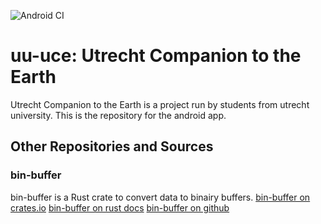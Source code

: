 ![Android CI](https://github.com/ocdy1001/uu-uce/workflows/Android%20CI/badge.svg)
# uu-uce: Utrecht Companion to the Earth
Utrecht Companion to the Earth is a project run by students from utrecht university.
This is the repository for the android app.
## Other Repositories and Sources
### bin-buffer
bin-buffer is a Rust crate to convert data to binairy buffers.
[bin-buffer on crates.io](https://crates.io/crates/bin_buffer)
[bin-buffer on rust docs](https://docs.rs/bin_buffer/)
[bin-buffer on github](https://github.com/ocdy1001/bin-buffer)
